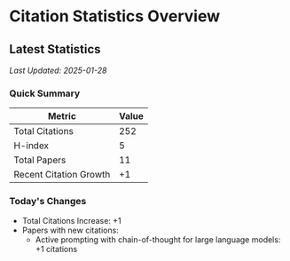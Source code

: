 # Citation Statistics Overview

## Latest Statistics
*Last Updated: 2025-01-28*

### Quick Summary
| Metric | Value |
| ------ | ----- |
| Total Citations | 252 |
| H-index | 5 |
| Total Papers | 11 |
| Recent Citation Growth | +1 |

### Today's Changes
- Total Citations Increase: +1
- Papers with new citations:
  - Active prompting with chain-of-thought for large language models: +1 citations